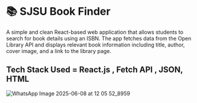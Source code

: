 # 📚 SJSU Book Finder

A simple and clean React-based web application that allows students to search for book details using an ISBN. The app fetches data from the Open Library API and displays relevant book information including title, author, cover image, and a link to the library page.

Tech Stack Used = React.js , Fetch API , JSON, HTML
---

![WhatsApp Image 2025-06-08 at 12 05 52_8959](https://github.com/user-attachments/assets/89e12416-dfc7-4c5a-95c6-67ec73955d2f)

